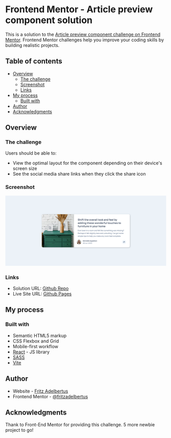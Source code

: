 # Frontend Mentor - Article preview component solution

This is a solution to the [Article preview component challenge on Frontend Mentor](https://www.frontendmentor.io/challenges/article-preview-component-dYBN_pYFT). Frontend Mentor challenges help you improve your coding skills by building realistic projects. 

## Table of contents

- [Overview](#overview)
  - [The challenge](#the-challenge)
  - [Screenshot](#screenshot)
  - [Links](#links)
- [My process](#my-process)
  - [Built with](#built-with)
- [Author](#author)
- [Acknowledgments](#acknowledgments)

## Overview

### The challenge

Users should be able to:

- View the optimal layout for the component depending on their device's screen size
- See the social media share links when they click the share icon

### Screenshot

![](./screenshot.png)

### Links

- Solution URL: [Github Repo](https://github.com/fritzadelbertus/FEM_Article-Preview-Component)
- Live Site URL: [Github Pages](https://fritzadelbertus.github.io/FEM_Article-Preview-Component/)

## My process

### Built with

- Semantic HTML5 markup
- CSS Flexbox and Grid
- Mobile-first workflow
- [React](https://reactjs.org/) - JS library
- [SASS](https://sass-lang.com/)
- [Vite](https://vitejs.dev/)


## Author

- Website - [Fritz Adelbertus](https://furitsu.site)
- Frontend Mentor - [@fritzadelbertus](https://www.frontendmentor.io/profile/fritzadelbertus)

## Acknowledgments

Thank to Front-End Mentor for providing this challenge. 5 more newbie project to go!



